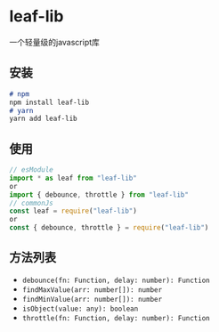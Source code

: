 # leaf-lib

一个轻量级的javascript库

## 安装

```markdown
# npm
npm install leaf-lib
# yarn
yarn add leaf-lib
```

## 使用

```javascript
// esModule
import * as leaf from "leaf-lib"
or
import { debounce, throttle } from "leaf-lib"
// commonJs
const leaf = require("leaf-lib")
or
const { debounce, throttle } = require("leaf-lib")
```

## 方法列表

- `debounce(fn: Function, delay: number): Function`
- `findMaxValue(arr: number[]): number`
- `findMinValue(arr: number[]): number`
- `isObject(value: any): boolean`
- `throttle(fn: Function, delay: number): Function`